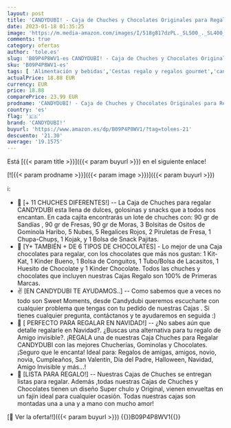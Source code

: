 ```yaml
---
layout: post
title: 'CANDYDUBI! - Caja de Chuches y Chocolates Originales para Regalar | Perfecta para hacer un Regalo de Amigo Invisible o un Regalo de Chuches para Navidad | Con más de 0 9 kg de Dulces  Chocolatinas y Golosinas'
date: 2023-01-18 01:35:25
image: 'https://m.media-amazon.com/images/I/518g817dzPL._SL500_._SL400_.jpg'
comments: true
category: ofertas
author: 'tole.es'
slug: 'B09P4P8WV1-es CANDYDUBI! - Caja de Chuches y Chocolates Originales para...'
sku: 'B09P4P8WV1-es'
tags: [ 'Alimentación y bebidas','Cestas regalo y regalos gourmet','candydubi!','navidad','🇪🇸', ]
actualPrice: 18.88 EUR
currency: EUR
price: 18.88
comparePrice: 23.99 EUR
prodname: 'CANDYDUBI! - Caja de Chuches y Chocolates Originales para Regalar | Perfecta para hacer un Regalo de Amigo Invisible o un Regalo de Chuches para Navidad | Con más de 0 9 kg de Dulces  Chocolatinas y Golosinas'
country: 'es'
flag: '🇪🇸'
brand: 'CANDYDUBI!'
buyurl: 'https://www.amazon.es/dp/B09P4P8WV1/?tag=tolees-21'
descuento: '21.30'
average: '19.1575'
---
```


Está [{{< param title >}}]({{< param buyurl >}}) en el siguiente enlace!

[![{{< param prodname >}}]({{< param image >}})]({{< param buyurl >}})

ℹ️:

- 🍭 [+ 11 CHUCHES DIFERENTES!] -- La Caja de Chuches para regalar CANDYDUBI esta llena de dulces, golosinas y snacks que a todos nos encantan. En cada cajita encontrarás un lote de chuches con: 90 gr de Sandías , 90 gr de Fresas, 90 gr de Moras, 3 Bolsitas de Ositos de Gominola Haribo, 5 Nubes, 5 Regalices Rojos, 2 Piruletas de Fresa, 1 Chupa-Chups, 1 Kojak, y 1 Bolsa de Snack Pajitas.
- 🍫 [Y+ TAMBIÉN + DE 6 TIPOS DE CHOCOLATES] - Lo mejor de una Caja chocolates para regalar, con los chocolates que más nos gustan: 1 Kit-Kat, 1 Kinder Bueno, 1 Bolsa de Conguitos, 1 Tubo/Bolsa de Lacasitos, 1 Huesito de Chocolate y 1 Kinder Chocolate. Todos las chuches y chocolates que incluyen nuestras Cajas Regalo son 100% de Primeras Marcas.
- ✌️ [EN CANDYDUBI TE AYUDAMOS..] -- Como sabemos que a veces no todo son Sweet Moments, desde Candydubi queremos escucharte con cualquier problema que tengas con tu pedido de nuestras Cajas . Si tienes cualquier pregunta, contáctanos y te ayudaremos en seguida :)
- 🎄 [ PERFECTO PARA REGALAR EN NAVIDAD!] -- ¿No sabes aún que detalle regalarle en Navidad?. ¿Buscas una alternativa para tu regalo de Amigo invisible?. ¡REGALA una de nuestras Caja Chuches para Regalar CANDYDUBI con las mejores Chucherías, Gominolas y Chocolates. ¡Seguro que le encanta! Ideal para: Regalos de amigas, amigos, novio, novia, Cumpleaños, San Valentín, Día del Padre, Halloween, Navidad, Amigo Invisible y más...!
- 🎁 [LISTA PARA REGALO!] -- Nuestras Cajas de Chuches se entregan listas para regalar. Además ,todas nuestras Cajas de Chuches y Chocolates tienen un diseño Super chulo y Original, vienen envueltas en un fajín ideal para cualquier ocasión. Todas nuestras cajas son montadas una a una y a mano con mucho amor!

[🛒 Ver la oferta!!]({{< param buyurl >}})
{{<world>}}B09P4P8WV1{{</world>}}
